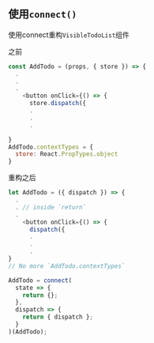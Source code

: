 

## 使用`connect()`

使用connect重构`VisibleTodoList`组件

之前
```JavaScript
const AddTodo = (props, { store }) => {
  .
  .
  .
    <button onClick={() => {
      store.dispatch({
      .
      .
      .

}
AddTodo.contextTypes = {
  store: React.PropTypes.object
}
```

重构之后

```JavaScript
let AddTodo = ({ dispatch }) => {
  .
  . // inside `return`
  .
    <button onClick={() => {
      dispatch({
      .
      .
      .
}
// No more `AddTodo.contextTypes`

AddTodo = connect(
  state => {
    return {};
  },
  dispatch => {
    return { dispatch };
  }
)(AddTodo);

```